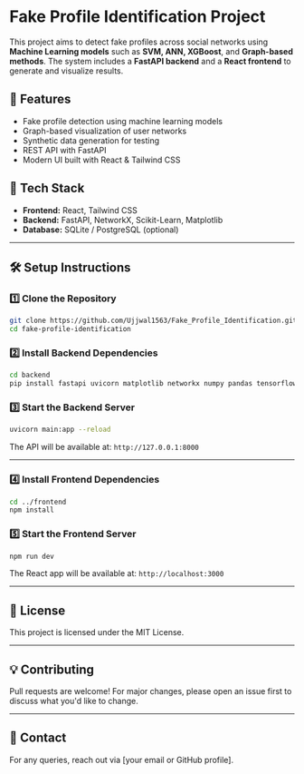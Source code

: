 # Fake Profile Identification Project

This project aims to detect fake profiles across social networks using **Machine Learning models** such as **SVM, ANN, XGBoost**, and **Graph-based methods**. The system includes a **FastAPI backend** and a **React frontend** to generate and visualize results.

## 🚀 Features
- Fake profile detection using machine learning models
- Graph-based visualization of user networks
- Synthetic data generation for testing
- REST API with FastAPI
- Modern UI built with React & Tailwind CSS

## 📌 Tech Stack
- **Frontend:** React, Tailwind CSS
- **Backend:** FastAPI, NetworkX, Scikit-Learn, Matplotlib
- **Database:** SQLite / PostgreSQL (optional)

---

## 🛠️ Setup Instructions

### 1️⃣ Clone the Repository
```bash
git clone https://github.com/Ujjwal1563/Fake_Profile_Identification.git
cd fake-profile-identification
```

### 2️⃣ Install Backend Dependencies
```bash
cd backend
pip install fastapi uvicorn matplotlib networkx numpy pandas tensorflow scikit-learn xgboost
```

### 3️⃣ Start the Backend Server
```bash
uvicorn main:app --reload
```

The API will be available at: `http://127.0.0.1:8000`

---

### 4️⃣ Install Frontend Dependencies
```bash
cd ../frontend
npm install
```

### 5️⃣ Start the Frontend Server
```bash
npm run dev
```

The React app will be available at: `http://localhost:3000`

---

## 📜 License
This project is licensed under the MIT License.

---

## 💡 Contributing
Pull requests are welcome! For major changes, please open an issue first to discuss what you'd like to change.

---

## 🔗 Contact
For any queries, reach out via [your email or GitHub profile].

